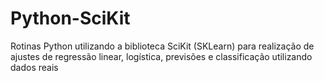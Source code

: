 # Python-SciKit
Rotinas Python utilizando a biblioteca SciKit (SKLearn) para realização de ajustes de regressão linear, logística, previsões e classificação utilizando dados reais
